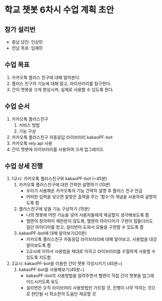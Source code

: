 # 학교 챗봇 6차시 수업 계획 초안

## 참가 설리번

* 충남 당진: 인상민
* 전남 목포: 임재민

## 수업 목표

1. 카카오톡 플러스 친구에 대해 알아본다.
2. 플러스 친구의 기능에 대해 알고, 라이브러리를 탐구한다.
3. 간이 챗봇을 크게 향상시켜, 실제로 사용할 수 있도록 한다.

## 수업 순서

1. 카카오톡 플러스친구
    1. 서비스 방법
    2. 기능 구상
2. 카카오톡 플러스친구 자동응답 라이브러리 kakaoPF-bot
3. 카카오톡 rely api 사용
4. 간이 챗봇에 라이브러리를 사용하여 크게 업그레이드

## 수업 상세 진행

1. 1교시: 카카오톡 플러스친구와 kakaoPF-bot (~45분)
    1. 카카오톡 플러스친구에 대한 간략한 설명하기 (10분)
        * 우리가 사용해온 카카오톡의 기능 간략히 설명 후 플러스 친구 언급
        * 어떠한 입력을 넣으면 알맞은 출력을 주는 '함수'의 개념을 사용하여 설명하도록 함
    2. 플러스친구에 넣을 기능 구상하기 (15분)
        * 나의 챗봇에 어떤 기능을 넣어 사용자들에게 제공할지 생각해보도록 함
        * 헬렌의 창의력이 제한받지 않도록, 헬렌의 아이디어가 구현이 힘들더라도 일단 아이디어를 받고, 설리번이 도와서 모듈을 구현할 수 있도록 함
    3. kakaoPF-bot에 대해 알아보기(20분)
        * 카카오톡 플러스친구 자동응답 라이브러리에 대해 알아보고, 사용법을 대강 알아보도록 함
        * 2교시에 이어서 사용법을 제대로 익히고 라이브러리를 수월하게 사용할 수 있도록 지도함
2. 2교시: kakaoPF-bot을 이용한 간이 챗봇 각성시키기 (45분~)
    1. kakaoPF-bot을 사용해보기(45분~)
        * kakaoPF-bot의 사용방법을 알려주면서 헬렌이 직접 간이 챗봇을 업그레이드시키도록 유도
        * 설리번은 오직 라이브러리 사용방법만 가르칠 것, 진행이 너무 막히는 것으로 판단될 시 최소한의 도움만 제공할 것